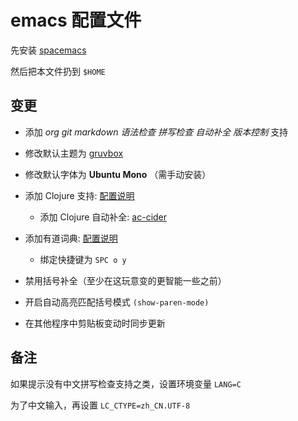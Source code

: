emacs 配置文件
==============

先安装 [spacemacs](https://github.com/syl20bnr/spacemacs)

然后把本文件扔到 `$HOME`

变更
----

- 添加 *org* *git* *markdown* *语法检查* *拼写检查* *自动补全* *版本控制* 支持

- 修改默认主题为 [gruvbox](https://github.com/greduan/emacs-theme-gruvbox)

- 修改默认字体为 **Ubuntu Mono** （需手动安装）

- 添加 Clojure 支持:
  [配置说明](https://github.com/syl20bnr/spacemacs/blob/f49792e1206895b7440e24c8193ac5af6c5548c7/layers/%2Blang/clojure/README.org)
  - 添加 Clojure 自动补全: [ac-cider](https://github.com/clojure-emacs/ac-cider)

- 添加有道词典: [配置说明](https://github.com/syl20bnr/spacemacs/blob/f49792e1206895b7440e24c8193ac5af6c5548c7/layers/chinese)
  - 绑定快捷键为 `SPC o y`
  
- 禁用括号补全（至少在这玩意变的更智能一些之前）

- 开启自动高亮匹配括号模式 `(show-paren-mode)`

- 在其他程序中剪贴板变动时同步更新

备注
----

如果提示没有中文拼写检查支持之类，设置环境变量 `LANG=C`

为了中文输入，再设置 `LC_CTYPE=zh_CN.UTF-8`
